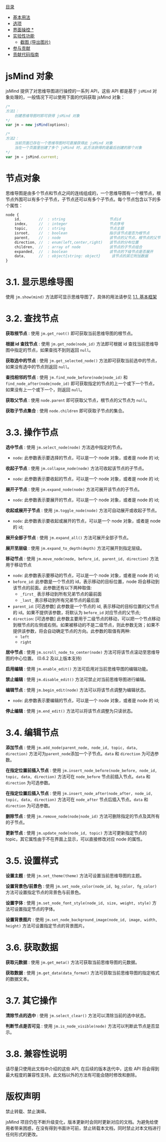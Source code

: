 [目录](index.md)

* [基本用法](1.usage.md)
* [选项](2.options.md)
* [界面操控 *](3.operation.md)
* [实验性功能](experimental-features.md)
  * [截图 (导出图片)](plugin-screenshot.md)
* [参与贡献](4.contribution.md)
* [贡献代码指南](5.development.md)

jsMind 对象
===

jsMind 提供了对思维导图进行操控的一系列 API，这些 API 都是基于 `jsMind` 对象处理的，一般情况下可以使用下面的代码获取 jsMind 对象：

```javascript
/*
方法1：
    创建思维导图时即可获得 jsMind 对象
*/
var jm = new jsMind(options);

/*
方法2：
    当前页面已存在一个思维导图时可直接获得此 jsMind 对象
    当在一个页面里创建了多个 jsMind 时，此方法获得的是最后创建的那个对象
*/
var jm = jsMind.current;
```

节点对象
===

思维导图是由多个节点和节点之间的连线组成的，一个思维导图有一个根节点，根节点外围可以有多个子节点，子节点还可以有多个子节点。每个节点包含以下的多个属性：

```javascript
node {
    id,        //  : string                    节点id
    index,     //  : integer                   节点序号
    topic,     //  : string                    节点主题
    isroot,    //  : boolean                   指示该节点是否为根节点
    parent,    //  : node                      该节点的父节点，根节点的父节目为 null ，但请不要根据此属性判断该节点是否为根节点
    direction, //  : enum(left,center,right)   该节点的分布位置
    children,  //  : array of node             该节点的子节点组合
    expanded,  //  : boolean                   该节点的下级节点是否展开
    data,      //  : object{string: object}     该节点的其它附加数据
}
```

3.1. 显示思维导图
===

使用 `jm.show(mind)` 方法即可显示思维导图了，具体的用法请参见 [1.1. 基本框架](1.usage.md)

3.2. 查找节点
===

**获取根节点** : 使用 `jm.get_root()` 即可获取当前思维导图的根节点。

**根据 id 查找节点** : 使用 `jm.get_node(node_id)` 方法即可根据 id 查找当前思维导图中指定的节点，如果查找不到则返回 `null`。

**获取选中的节点** : 使用 `jm.get_selected_node()` 方法即可获取当前选中的节点，如果没有选中的节点则返回 `null`。

**查找相邻的节点** : 使用 `jm.find_node_before(node|node_id)` 和 `find_node_after(node|node_id)` 即可获取指定的节点的上一个或下一个节点，如果没有上一个或下一个，则返回 `null`。

**获取父节点** : 使用 `node.parent` 即可获取父节点，根节点的父节点为 `null`。

**获取子节点集合** : 使用 `node.children` 即可获取子节点的集合。

3.3. 操作节点
===

**选中节点** : 使用 `jm.select_node(node)` 方法选中指定的节点。
- `node`: 此参数表示要选择的节点，可以是一个 node 对象，或者是 node 的 id;

**收起子节点** : 使用 `jm.collapse_node(node)` 方法可收起该节点的子节点。
- `node`: 此参数表示要收起的节点，可以是一个 node 对象，或者是 node 的 id;

**展开子节点** : 使用 `jm.expand_node(node)` 方法可展开该节点的子节点。
- `node`: 此参数表示要展开的节点，可以是一个 node 对象，或者是 node 的 id;

**收起或展开子节点** : 使用 `jm.toggle_node(node)` 方法可自动展开或收起子节点。
- `node`: 此参数表示要收起或展开的节点，可以是一个 node 对象，或者是 node 的 id;

**展开全部子节点** : 使用 `jm.expand_all()` 方法可展开全部子节点。

**展开至层级** : 使用 `jm.expand_to_depth(depth)` 方法可展开到指定层级。

**移动节点** : 使用 `jm.move_node(node, before_id, parent_id, direction)` 方法用于移动节点

- `node`: 此参数表示要移动的节点，可以是一个 node 对象，或者是 node 的 id;
- `before_id`: 此参数是一个节点的 id，表示移动的目标位置，node 将会移动到该节点的前面。此参数还有以下两种取值:
    - `_first_` 表示移动到所有兄弟节点的最前面
    - `_last_` 表示移动到所有兄弟节点的最后面
- `parent_id`: [可选参数] 此参数是一个节点的 id, 表示移动的目标位置的父节点的 id。如果不提供该参数，将默认为 `before_id` 对应节点的父节点;
- `direction`: [可选参数] 此参数主要用于二级节点的移动，可以把一个节点移动到根节点的左侧或右侧。如果被移动的不是二级节点，则此参数无效；如果不提供该参数，将会自动确定节点的方向。此参数的取值有两种:
    - `left`
    - `right`

**居中节点** : 使用 `jm.scroll_node_to_center(node)` 方法可将该节点滚动至思维导图的中心位置。 (0.6.2 及以上版本支持)

**启用编辑** : 使用 `jm.enable_edit()` 方法可启用对当前思维导图的编辑功能。

**禁止编辑** : 使用 `jm.disable_edit()` 方法可禁止对当前思维导图进行编辑。

**编辑节点** : 使用 `jm.begin_edit(node)` 方法可以将该节点调整为编辑状态。
- `node`: 此参数表示要编辑的节点，可以是一个 node 对象，或者是 node 的 id;

**停止编辑** : 使用 `jm.end_edit()` 方法可以将该节点调整为只读状态。

3.4. 编辑节点
===

**添加节点** : 使用 `jm.add_node(parent_node, node_id, topic, data, direction)` 方法可为`parent_node`添加一个子节点。`data` 和 `direction` 为可选参数。

**在指定位置前插入节点** : 使用 `jm.insert_node_before(node_before, node_id, topic, data, direction)` 方法可在 `node_before` 节点前插入节点。`data` 和 `direction` 为可选参数。

**在指定位置后插入节点** : 使用 `jm.insert_node_after(node_after, node_id, topic, data, direction)` 方法可在 `node_after` 节点后插入节点。`data` 和 `direction` 为可选参数。

**删除节点** : 使用 `jm.remove_node(node|node_id)` 方法可删除指定的节点及其所有的子节点。

**更新节点** : 使用 `jm.update_node(node_id, topic)` 方法可更新指定节点的 topic，其它属性由于不在界面上显示，可以直接修改对应 node 的属性。

3.5. 设置样式
===

**设置主题** : 使用 `jm.set_theme(theme)` 方法可设置当前思维导图的主题。

**设置背景色/前景色** : 使用 `jm.set_node_color(node_id, bg_color, fg_color)` 方法可设置指定节点的背景色与前景色。

**设置字体** : 使用 `jm.set_node_font_style(node_id, size, weight, style)` 方法可设置指定节点的字体。

**设置背景图片** : 使用 `jm.set_node_background_image(node_id, image, width, height)` 方法可设置指定节点的背景图片。

3.6. 获取数据
===

**获取元数据** : 使用 `jm.get_meta()` 方法可获取当前思维导图的元数据。

**获取数据** : 使用 `jm.get_data(data_format)` 方法可获取当前思维导图的指定格式的数据文本。

3.7. 其它操作
===

**清除节点的选中** : 使用 `jm.select_clear()` 方法可以清除当前的选中状态。

**判断节点是否可见** : 使用 `jm.is_node_visible(node)` 方法可以判断此节点是否显示。

3.8. 兼容性说明
===

请尽量只使用此文档中介绍的这些 API, 在后续的版本迭代中，这些 API 将会得到最大程度的兼容性支持。此文档以外的方法有可能会随时修改和删除。

版权声明
===

禁止转载、禁止演绎。

jsMind 项目仍在不断升级变化，版本更新时会同时更新对应的文档。为避免给使用者带来困惑，在没有得到书面许可前，禁止转载本文档，同时禁止对本文档进行任何形式的更改。
